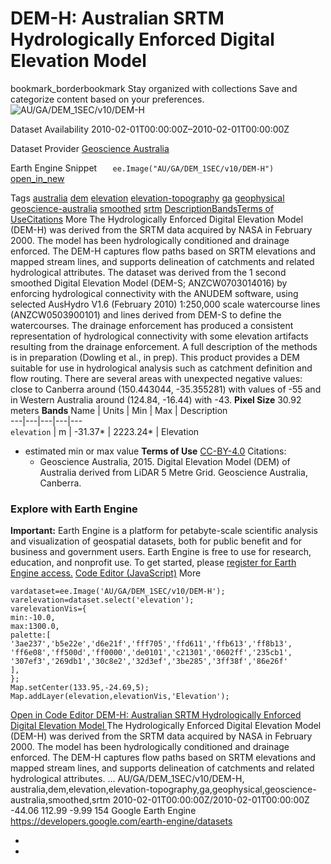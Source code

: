  
#  DEM-H: Australian SRTM Hydrologically Enforced Digital Elevation Model 
bookmark_borderbookmark Stay organized with collections  Save and categorize content based on your preferences.
![AU/GA/DEM_1SEC/v10/DEM-H](https://developers.google.com/earth-engine/datasets/images/AU/AU_GA_DEM_1SEC_v10_DEM-H_sample.png) 

Dataset Availability
    2010-02-01T00:00:00Z–2010-02-01T00:00:00Z 

Dataset Provider
     [ Geoscience Australia ](https://www.ga.gov.au/metadata-gateway/metadata/record/72759/) 

Earth Engine Snippet
     `    ee.Image("AU/GA/DEM_1SEC/v10/DEM-H")   ` [ open_in_new ](https://code.earthengine.google.com/?scriptPath=Examples:Datasets/AU/AU_GA_DEM_1SEC_v10_DEM-H) 

Tags
     [australia](https://developers.google.com/earth-engine/datasets/tags/australia) [dem](https://developers.google.com/earth-engine/datasets/tags/dem) [elevation](https://developers.google.com/earth-engine/datasets/tags/elevation) [elevation-topography](https://developers.google.com/earth-engine/datasets/tags/elevation-topography) [ga](https://developers.google.com/earth-engine/datasets/tags/ga) [geophysical](https://developers.google.com/earth-engine/datasets/tags/geophysical) [geoscience-australia](https://developers.google.com/earth-engine/datasets/tags/geoscience-australia) [smoothed](https://developers.google.com/earth-engine/datasets/tags/smoothed) [srtm](https://developers.google.com/earth-engine/datasets/tags/srtm)
[Description](https://developers.google.com/earth-engine/datasets/catalog/AU_GA_DEM_1SEC_v10_DEM-H#description)[Bands](https://developers.google.com/earth-engine/datasets/catalog/AU_GA_DEM_1SEC_v10_DEM-H#bands)[Terms of Use](https://developers.google.com/earth-engine/datasets/catalog/AU_GA_DEM_1SEC_v10_DEM-H#terms-of-use)[Citations](https://developers.google.com/earth-engine/datasets/catalog/AU_GA_DEM_1SEC_v10_DEM-H#citations) More
The Hydrologically Enforced Digital Elevation Model (DEM-H) was derived from the SRTM data acquired by NASA in February 2000. The model has been hydrologically conditioned and drainage enforced. The DEM-H captures flow paths based on SRTM elevations and mapped stream lines, and supports delineation of catchments and related hydrological attributes. The dataset was derived from the 1 second smoothed Digital Elevation Model (DEM-S; ANZCW0703014016) by enforcing hydrological connectivity with the ANUDEM software, using selected AusHydro V1.6 (February 2010) 1:250,000 scale watercourse lines (ANZCW0503900101) and lines derived from DEM-S to define the watercourses. The drainage enforcement has produced a consistent representation of hydrological connectivity with some elevation artifacts resulting from the drainage enforcement. A full description of the methods is in preparation (Dowling et al., in prep).
This product provides a DEM suitable for use in hydrological analysis such as catchment definition and flow routing.
There are several areas with unexpected negative values: close to Canberra around (150.443044, -35.355281) with values of -55 and in Western Australia around (124.84, -16.44) with -43.
**Pixel Size** 30.92 meters 
**Bands**
Name | Units | Min | Max | Description  
---|---|---|---|---  
`elevation` | m |  -31.37*  |  2223.24*  | Elevation  
* estimated min or max value 
**Terms of Use**
[CC-BY-4.0](https://spdx.org/licenses/CC-BY-4.0.html)
Citations:
  * Geoscience Australia, 2015. Digital Elevation Model (DEM) of Australia derived from LiDAR 5 Metre Grid. Geoscience Australia, Canberra.


### Explore with Earth Engine
**Important:** Earth Engine is a platform for petabyte-scale scientific analysis and visualization of geospatial datasets, both for public benefit and for business and government users. Earth Engine is free to use for research, education, and nonprofit use. To get started, please [register for Earth Engine access.](https://console.cloud.google.com/earth-engine)
[Code Editor (JavaScript)](https://developers.google.com/earth-engine/datasets/catalog/AU_GA_DEM_1SEC_v10_DEM-H#code-editor-javascript-sample) More
```
vardataset=ee.Image('AU/GA/DEM_1SEC/v10/DEM-H');
varelevation=dataset.select('elevation');
varelevationVis={
min:-10.0,
max:1300.0,
palette:[
'3ae237','b5e22e','d6e21f','fff705','ffd611','ffb613','ff8b13',
'ff6e08','ff500d','ff0000','de0101','c21301','0602ff','235cb1',
'307ef3','269db1','30c8e2','32d3ef','3be285','3ff38f','86e26f'
],
};
Map.setCenter(133.95,-24.69,5);
Map.addLayer(elevation,elevationVis,'Elevation');
```
[ Open in Code Editor ](https://code.earthengine.google.com/?scriptPath=Examples:Datasets/AU/AU_GA_DEM_1SEC_v10_DEM-H)
[ DEM-H: Australian SRTM Hydrologically Enforced Digital Elevation Model ](https://developers.google.com/earth-engine/datasets/catalog/AU_GA_DEM_1SEC_v10_DEM-H)
The Hydrologically Enforced Digital Elevation Model (DEM-H) was derived from the SRTM data acquired by NASA in February 2000. The model has been hydrologically conditioned and drainage enforced. The DEM-H captures flow paths based on SRTM elevations and mapped stream lines, and supports delineation of catchments and related hydrological attributes. …
AU/GA/DEM_1SEC/v10/DEM-H, australia,dem,elevation,elevation-topography,ga,geophysical,geoscience-australia,smoothed,srtm 
2010-02-01T00:00:00Z/2010-02-01T00:00:00Z
-44.06 112.99 -9.99 154 
Google Earth Engine
https://developers.google.com/earth-engine/datasets
  * [ ](https://doi.org/https://www.ga.gov.au/metadata-gateway/metadata/record/72759/)
  * [ ](https://doi.org/https://developers.google.com/earth-engine/datasets/catalog/AU_GA_DEM_1SEC_v10_DEM-H)


